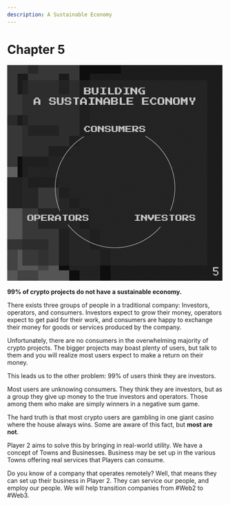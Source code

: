 ```yaml
---
description: A Sustainable Economy
---
```


# Chapter 5

<div align="left">

<img src="../../.gitbook/assets/Tweet-Post5.png" alt="">

</div>

**99% of crypto projects do not have a sustainable economy.**

There exists three groups of people in a traditional company: Investors, operators, and consumers. Investors expect to grow their money, operators expect to get paid for their work, and consumers are happy to exchange their money for goods or services produced by the company.

Unfortunately, there are no consumers in the overwhelming majority of crypto projects. The bigger projects may boast plenty of users, but talk to them and you will realize most users expect to make a return on their money.

This leads us to the other problem: 99% of users think they are investors.

Most users are unknowing consumers. They think they are investors, but as a group they give up money to the true investors and operators. Those among them who make are simply winners in a negative sum game.

The hard truth is that most crypto users are gambling in one giant casino where the house always wins. Some are aware of this fact, but **most are not**.

Player 2 aims to solve this by bringing in real-world utility. We have a concept of Towns and Businesses. Business may be set up in the various Towns offering real services that Players can consume.

Do you know of a company that operates remotely? Well, that means they can set up their business in Player 2. They can service our people, and employ our people. We will help transition companies from #Web2 to #Web3.
